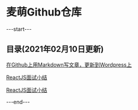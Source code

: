 # 麦萌Github仓库

---start---
## 目录(2021年02月10日更新)
[在Github上用Markdown写文章，更新到Wordpress上](http://www.jiadong.live/p/2020-02-04-md-git-wp/)

[ReactJS面试小结](http://www.jiadong.live/p/2020-02-04-JS-Skills/)

[ReactJS面试小结](http://www.jiadong.live/p/2020-02-03-ReactJS-Interview/)

---end---


